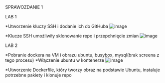 SPRAWOZDANIE 1

LAB 1

*Utworzenie kluczy SSH i dodanie ich do GitHuba
![image](https://github.com/user-attachments/assets/16bce489-d0c9-4b30-afc2-65a14c01e418)

*Klucze SSH umożliwiły sklonowanie repo i przepchnięcie zmian
![image](https://github.com/user-attachments/assets/de20c429-f61b-485e-80d1-e1521a7db2a5)


LAB 2

*Pobranie dockera na VM i obrazu ubuntu, busybox, mysql(brak screena z tego procesu)
*Włączenie ubuntu w kontenerze 
![image](https://github.com/user-attachments/assets/015f32e8-109d-4419-add8-67a71f483ddd)

*Utworzenie Dockerfile, który tworzy obraz na podstawie Ubuntu, instaluje potrzebne pakiety i klonuje repo
